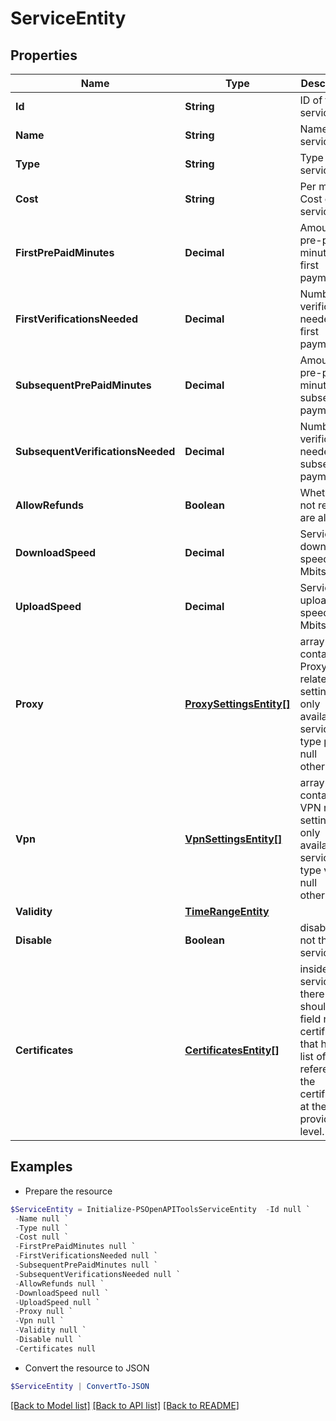 # ServiceEntity
## Properties

Name | Type | Description | Notes
------------ | ------------- | ------------- | -------------
**Id** | **String** | ID of the service | 
**Name** | **String** | Name of the service | 
**Type** | **String** | Type of the service | 
**Cost** | **String** | Per minute Cost of the service | 
**FirstPrePaidMinutes** | **Decimal** | Amount of pre-paid minutes for first payment | [optional] 
**FirstVerificationsNeeded** | **Decimal** | Number of verifications needed for first payment | [optional] 
**SubsequentPrePaidMinutes** | **Decimal** | Amount of pre-paid minutes for subsequent payments | [optional] 
**SubsequentVerificationsNeeded** | **Decimal** | Number of verifications needed for subsequent payments | [optional] 
**AllowRefunds** | **Boolean** | Whether or not refunds are allowed | [optional] 
**DownloadSpeed** | **Decimal** | Service download speed in Mbits | 
**UploadSpeed** | **Decimal** | Service upload speed in Mbits | 
**Proxy** | [**ProxySettingsEntity[]**](ProxySettingsEntity.md) | array containing Proxy related settings. only available if service is of type proxy, null otherwise | [optional] 
**Vpn** | [**VpnSettingsEntity[]**](VpnSettingsEntity.md) | array containing VPN related settings. only available if service is of type vpn, null otherwise | [optional] 
**Validity** | [**TimeRangeEntity**](TimeRangeEntity.md) |  | [optional] 
**Disable** | **Boolean** | disable or not the service | 
**Certificates** | [**CertificatesEntity[]**](CertificatesEntity.md) | inside each service, there should be a field named certificates that has a list of IDs, referencing the certificates at the provider level. | [optional] 

## Examples

- Prepare the resource
```powershell
$ServiceEntity = Initialize-PSOpenAPIToolsServiceEntity  -Id null `
 -Name null `
 -Type null `
 -Cost null `
 -FirstPrePaidMinutes null `
 -FirstVerificationsNeeded null `
 -SubsequentPrePaidMinutes null `
 -SubsequentVerificationsNeeded null `
 -AllowRefunds null `
 -DownloadSpeed null `
 -UploadSpeed null `
 -Proxy null `
 -Vpn null `
 -Validity null `
 -Disable null `
 -Certificates null
```

- Convert the resource to JSON
```powershell
$ServiceEntity | ConvertTo-JSON
```

[[Back to Model list]](../README.md#documentation-for-models) [[Back to API list]](../README.md#documentation-for-api-endpoints) [[Back to README]](../README.md)

